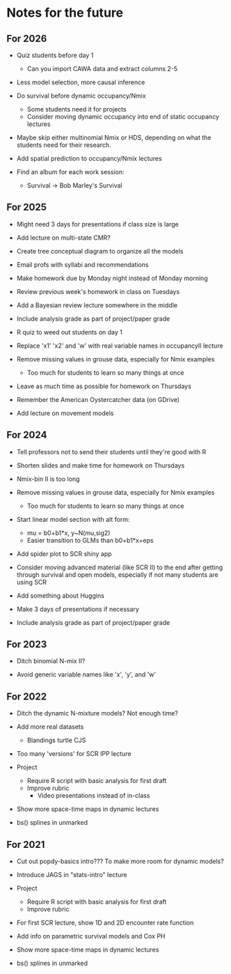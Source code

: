 # Notes for the future

## For 2026

- Quiz students before day 1
  * Can you import CAWA data and extract columns 2-5
  
- Less model selection, more causal inference

- Do survival before dynamic occupancy/Nmix
  * Some students need it for projects
  * Consider moving dynamic occupancy into end of static occupancy lectures
  
- Maybe skip either multinomial Nmix or HDS, depending on what the students need for their research. 

- Add spatial prediction to occupancy/Nmix lectures

- Find an album for each work session:
  * Survival -> Bob Marley's Survival


## For 2025

- Might need 3 days for presentations if class size is large

- Add lecture on multi-state CMR?

- Create tree conceptual diagram to organize all the models

- Email profs with syllabi and recommendations

- Make homework due by Monday night instead of Monday morning

- Review previous week's homework in class on Tuesdays

- Add a Bayesian review lecture somewhere in the middle

- Include analysis grade as part of project/paper grade

- R quiz to weed out students on day 1

- Replace 'x1' 'x2' and 'w' with real variable names in occupancyII lecture

- Remove missing values in grouse data, especially for Nmix examples
  * Too much for students to learn so many things at once

- Leave as much time as possible for homework on Thursdays

- Remember the American Oystercatcher data (on GDrive)

- Add lecture on movement models


## For 2024

- Tell professors not to send their students until they're good with R

- Shorten slides and make time for homework on Thursdays

- Nmix-bin II is too long

- Remove missing values in grouse data, especially for Nmix examples
  * Too much for students to learn so many things at once

- Start linear model section with alt form:
  * mu = b0+b1*x, y~N(mu,sig2)
  * Easier transition to GLMs than b0+b1*x+eps

- Add spider plot to SCR shiny app

- Consider moving advanced material (like SCR II) to the end after getting through survival and open models, especially if not many students are using SCR

- Add something about Huggins

- Make 3 days of presentations if necessary

- Include analysis grade as part of project/paper grade



## For 2023

- Ditch binomial N-mix II?

- Avoid generic variable names like 'x', 'y', and 'w'





## For 2022

- Ditch the dynamic N-mixture models? Not enough time?

- Add more real datasets
  * Blandings turtle CJS

- Too many 'versions' for SCR IPP lecture

- Project
  * Require R script with basic analysis for first draft
  * Improve rubric
    + Video presentations instead of in-class

- Show more space-time maps in dynamic lectures

- bs() splines in unmarked


## For 2021

- Cut out popdy-basics intro??? To make more room for dynamic models?

- Introduce JAGS in "stats-intro" lecture

- Project
  * Require R script with basic analysis for first draft
  * Improve rubric

- For first SCR lecture, show 1D and 2D encounter rate function

- Add info on parametric survival models and Cox PH

- Show more space-time maps in dynamic lectures

- bs() splines in unmarked

